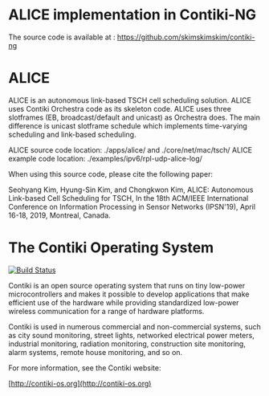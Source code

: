 ALICE implementation in Contiki-NG
============================
The source code is available at : https://github.com/skimskimskim/contiki-ng


ALICE 
============================
ALICE is an autonomous link-based TSCH cell scheduling solution. ALICE uses Contiki Orchestra code as its skeleton code.
ALICE uses three slotframes (EB, broadcast/default and unicast) as Orchestra does.
The main difference is unicast slotframe schedule which implements time-varying scheduling and link-based scheduling.

ALICE source code location: ./apps/alice/ and ./core/net/mac/tsch/
ALICE example code location: ./examples/ipv6/rpl-udp-alice-log/

When using this source code, please cite the following paper: 

Seohyang Kim, Hyung-Sin Kim, and Chongkwon Kim, ALICE: Autonomous Link-based Cell Scheduling for TSCH, In the 18th ACM/IEEE International Conference on Information Processing in Sensor Networks (IPSN'19), April 16-18, 2019, Montreal, Canada.



The Contiki Operating System
============================

[![Build Status](https://travis-ci.org/contiki-os/contiki.svg?branch=master)](https://travis-ci.org/contiki-os/contiki/branches)

Contiki is an open source operating system that runs on tiny low-power
microcontrollers and makes it possible to develop applications that
make efficient use of the hardware while providing standardized
low-power wireless communication for a range of hardware platforms.

Contiki is used in numerous commercial and non-commercial systems,
such as city sound monitoring, street lights, networked electrical
power meters, industrial monitoring, radiation monitoring,
construction site monitoring, alarm systems, remote house monitoring,
and so on.

For more information, see the Contiki website:

[http://contiki-os.org](http://contiki-os.org)
